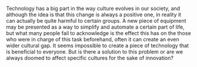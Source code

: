 Technology has a big part in the way culture evolves in our society, and although the idea is that this change is always a positive one, in reality it can actually be quite harmful to certain groups. A new piece of equipment may be presented as a way to simplify and automate a certain part of life, but what many people fail to acknowledge is the effect this has on the those who were in charge of this task beforehand, often it can create an even wider cultural gap. It seems impossible to create a piece of technology that is beneficial to everyone. But is there a solution to this problem or are we always doomed to affect specific cultures for the sake of innovation?